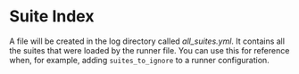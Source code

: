 <!--
id: suite_index
tags: ''
-->

# Suite Index

A file will be created in the log directory called _all_suites.yml_. It contains all the suites that were loaded by the runner file. You can use this for reference when, for example, adding `suites_to_ignore` to a runner configuration.
